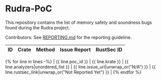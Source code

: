 # Rudra-PoC

This repository contains the list of memory safety and soundness bugs found during the Rudra project.

Contributors: See [REPORTING.md](./REPORTING.md) for the reporting guideline.

| ID | Crate | Method | Issue Report | RustSec ID |
| -- | ----- | ------ | ------------ | ---------- |
{% for line in lines -%}
| {{ line.poc_id }} | {{ line.krate }} | {{ line.analyzers|unordered_list }} | {{ line.issue_url|unwrap_or("N/A") }} | {{ line.rustsec_link|unwrap_or("Not Reported Yet") }} |
{% endfor %}
